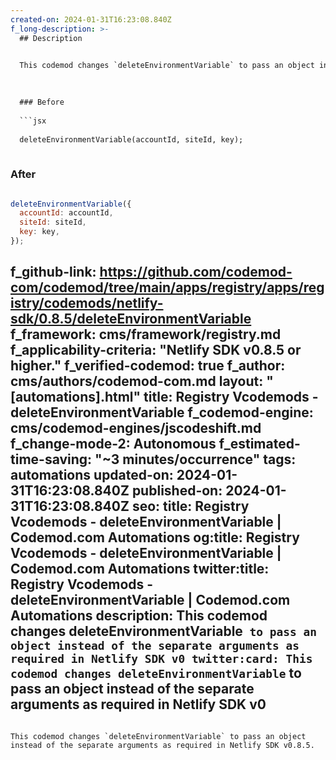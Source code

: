 ```yaml
---
created-on: 2024-01-31T16:23:08.840Z
f_long-description: >-
  ## Description
  

  This codemod changes `deleteEnvironmentVariable` to pass an object instead of the separate arguments as required in Netlify SDK v0.8.5.
  

  
  ### Before
  
  ```jsx
  
  deleteEnvironmentVariable(accountId, siteId, key);
  
  ```
  
  ### After
  
  ```jsx
  
  deleteEnvironmentVariable({
  	accountId: accountId,
  	siteId: siteId,
  	key: key,
  });
  
  ```
f_github-link: https://github.com/codemod-com/codemod/tree/main/apps/registry/apps/registry/codemods/netlify-sdk/0.8.5/deleteEnvironmentVariable
f_framework: cms/framework/registry.md
f_applicability-criteria: "Netlify SDK v0.8.5 or higher."
f_verified-codemod: true
f_author: cms/authors/codemod-com.md
layout: "[automations].html"
title: Registry Vcodemods - deleteEnvironmentVariable
f_codemod-engine: cms/codemod-engines/jscodeshift.md
f_change-mode-2: Autonomous
f_estimated-time-saving: "~3 minutes/occurrence"
tags: automations
updated-on: 2024-01-31T16:23:08.840Z
published-on: 2024-01-31T16:23:08.840Z
seo:
  title: Registry Vcodemods - deleteEnvironmentVariable | Codemod.com Automations
  og:title: Registry Vcodemods - deleteEnvironmentVariable | Codemod.com Automations
  twitter:title: Registry Vcodemods - deleteEnvironmentVariable | Codemod.com Automations
  description: This codemod changes deleteEnvironmentVariable` to pass an object instead of the separate arguments as required in Netlify SDK v0
  twitter:card: This codemod changes deleteEnvironmentVariable` to pass an object instead of the separate arguments as required in Netlify SDK v0
---
```

This codemod changes `deleteEnvironmentVariable` to pass an object instead of the separate arguments as required in Netlify SDK v0.8.5.